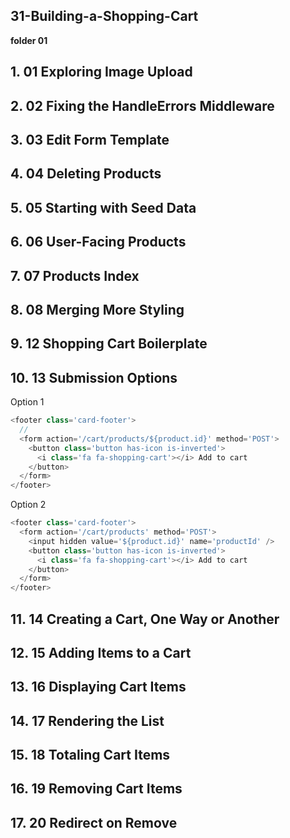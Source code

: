 ## 31-Building-a-Shopping-Cart

**folder 01**

## 1. 01 Exploring Image Upload

## 2. 02 Fixing the HandleErrors Middleware

## 3. 03 Edit Form Template

## 4. 04 Deleting Products

## 5. 05 Starting with Seed Data

## 6. 06 User-Facing Products

## 7. 07 Products Index

## 8. 08 Merging More Styling

## 9. 12 Shopping Cart Boilerplate

## 10. 13 Submission Options

Option 1

```javascript
<footer class='card-footer'>
  //
  <form action='/cart/products/${product.id}' method='POST'>
    <button class='button has-icon is-inverted'>
      <i class='fa fa-shopping-cart'></i> Add to cart
    </button>
  </form>
</footer>
```

Option 2

```javascript
<footer class='card-footer'>
  <form action='/cart/products' method='POST'>
    <input hidden value='${product.id}' name='productId' />
    <button class='button has-icon is-inverted'>
      <i class='fa fa-shopping-cart'></i> Add to cart
    </button>
  </form>
</footer>
```

## 11. 14 Creating a Cart, One Way or Another

## 12. 15 Adding Items to a Cart

## 13. 16 Displaying Cart Items

## 14. 17 Rendering the List

## 15. 18 Totaling Cart Items

## 16. 19 Removing Cart Items

## 17. 20 Redirect on Remove
